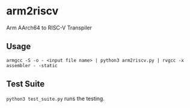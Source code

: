# arm2riscv

Arm AArch64 to RISC-V Transpiler

## Usage

`armgcc -S -o - <input file name> | python3 arm2riscv.py | rvgcc -x assembler - -static`

## Test Suite

`python3 test_suite.py` runs the testing.
